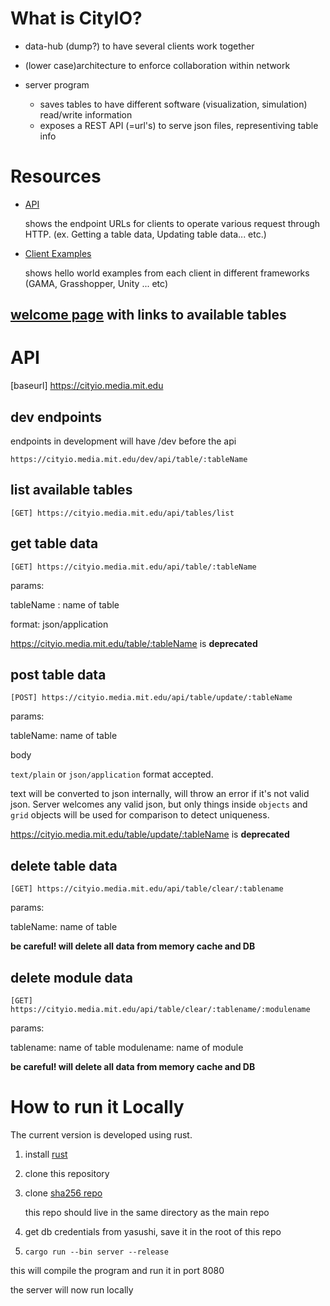 # What is CityIO?

- data-hub (dump?) to have several clients work together

- (lower case)architecture to enforce collaboration within network

- server program
  - saves tables to have different software (visualization, simulation) read/write information
  - exposes a REST API (=url's) to serve json files, representiving table info

# Resources

- [API](https://github.com/mitmedialab/cityioserver/wiki/API)

    shows the endpoint URLs for clients to operate various request through HTTP. (ex. Getting a table data, Updating table data... etc.)

- [Client Examples](https://github.com/mitmedialab/cityioserver/wiki/Client-Examples)

    shows hello world examples from each client in different frameworks (GAMA, Grasshopper, Unity ... etc)
## [welcome page](https://cityio.media.mit.edu) with links to available tables

# API

[baseurl] https://cityio.media.mit.edu

## dev endpoints
endpoints in development will have /dev before the api

```https://cityio.media.mit.edu/dev/api/table/:tableName```

## list available tables
```
[GET] https://cityio.media.mit.edu/api/tables/list
```

## get table data
```
[GET] https://cityio.media.mit.edu/api/table/:tableName
```
params:

  tableName : name of table

format: json/application

https://cityio.media.mit.edu/table/:tableName is **deprecated**

## post table data
```
[POST] https://cityio.media.mit.edu/api/table/update/:tableName
```
params:

  tableName: name of table

  body

```text/plain``` or ```json/application``` format accepted.
  
  text will be converted to json internally, will throw an error if it's not
  valid json. Server welcomes any valid json, but only things inside ```objects``` and ```grid``` objects
  will be used for comparison to detect uniqueness.

https://cityio.media.mit.edu/table/update/:tableName is **deprecated** 

## delete table data
```
[GET] https://cityio.media.mit.edu/api/table/clear/:tablename
```
params:
  
  tableName: name of table

**be careful! will delete all data from memory cache and DB** 

## delete module data
```
[GET] https://cityio.media.mit.edu/api/table/clear/:tablename/:modulename
```
params:
  
  tablename: name of table
  modulename: name of module

**be careful! will delete all data from memory cache and DB** 

# How to run it Locally

The current version is developed using rust.

1. install [rust](https://www.rust-lang.org/tools/install)

2. clone this repository

3. clone [sha256 repo](https://github.com/yasushisakai/sha256)

    this repo should live in the same directory as the main repo

4. get db credentials from yasushi, save it in the root of this repo

5. ```cargo run --bin server --release```

  this will compile the program and run it in port 8080

the server will now run locally
